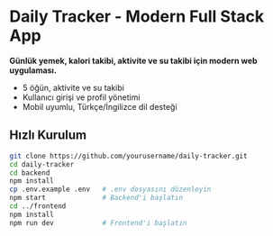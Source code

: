 # Daily Tracker - Modern Full Stack App

**Günlük yemek, kalori takibi, aktivite ve su takibi için modern web uygulaması.**

- 5 öğün, aktivite ve su takibi
- Kullanıcı girişi ve profil yönetimi
- Mobil uyumlu, Türkçe/İngilizce dil desteği

## Hızlı Kurulum

```bash
git clone https://github.com/yourusername/daily-tracker.git
cd daily-tracker
cd backend
npm install
cp .env.example .env   # .env dosyasını düzenleyin
npm start              # Backend'i başlatın
cd ../frontend
npm install
npm run dev            # Frontend'i başlatın
```
